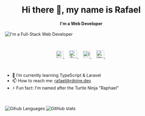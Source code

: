 <h1 align="center">Hi there 👋, my name is Rafael</h1>
<h4 align="center"> I'm a Web Developer</h4>

![I'm a Full-Stack Web Developer](https://media-exp1.licdn.com/dms/image/C4D16AQGKUJyXcunk6w/profile-displaybackgroundimage-shrink_350_1400/0?e=1601510400&v=beta&t=ta7yi8INd8XCFMMpg9v4FPYt_gGyRhiVPkgbkIqLGD8)

<br/>
<p align="center">
  <a href="https://www.linkedin.com/in/rdnine" target="_blank">
    <img alt="Linkedin" width="24px" src="https://cdn.jsdelivr.net/npm/simple-icons@3.0.1/icons/linkedin.svg" />
  </a> &nbsp; &nbsp;
  <a href="https://twitter.com/rdninek" target="_blank">
    <img alt="Twitter" width="26px" src="https://cdn.jsdelivr.net/npm/simple-icons@3.0.1/icons/twitter.svg" />
  </a> &nbsp; &nbsp;
  <a href="https://instagram.com/rdnine.dev" target="_blank">
    <img  alt="Instagram" width="24px" src="https://cdn.jsdelivr.net/npm/simple-icons@3.0.1/icons/instagram.svg" />
  </a> &nbsp; &nbsp;
  <a href="https://rdnine.dev" target="_blank">
    <img alt="Website" width="26px" src="https://cdn.jsdelivr.net/npm/simple-icons@3.0.1/icons/icloud.svg" />
  </a> &nbsp;
</p>
<br/>

- 🌱 I’m currently learning TypeScript & Laravel 
- 📫 How to reach me: rafael@rdnine.dev 
- ⚡ Fun fact: I'm named after the Turtle Ninja "Raphael"
<br/>

![Gihub Languages](https://github-readme-stats.vercel.app/api/top-langs/?username=rdnine&hide=html,css&title_color=ffffff&text_color=c9cacc&icon_color=2bbc8a&bg_color=1d1f21)
![GitHub stats](https://github-readme-stats.vercel.app/api?username=rdnine&show_icons=true&line_height=27&count_private=true&title_color=ffffff&text_color=c9cacc&icon_color=2bbc8a&bg_color=1d1f21)  

